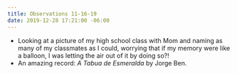 ```yaml
---
title: Observations 11-16-19
date: 2019-12-28 17:21:00 -06:00
---
```


- Looking at a picture of my high school class with Mom and naming as many of my classmates as I could, worrying that if my memory were like a balloon, I was letting the air out of it by doing so?!
- An amazing record: *A Tabua de Esmeralda* by Jorge Ben.
